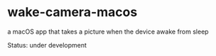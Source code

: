 # wake-camera-macos
a macOS app that takes a picture when the device awake from sleep

Status: under development 
